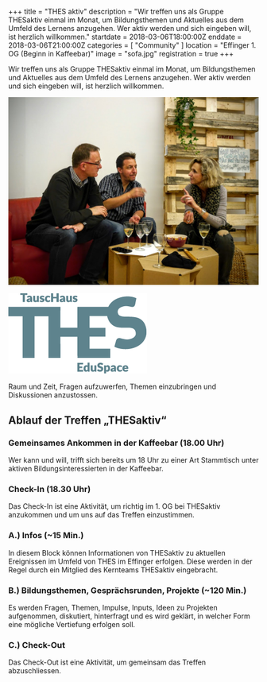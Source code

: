 +++
title = "THES aktiv"
description = "Wir treffen uns als Gruppe THESaktiv einmal im Monat, um Bildungsthemen und Aktuelles aus dem Umfeld des Lernens anzugehen. Wer aktiv werden und sich eingeben will, ist herzlich willkommen."
startdate = 2018-03-06T18:00:00Z
enddate = 2018-03-06T21:00:00Z
categories = [ "Community" ]
location = "Effinger 1. OG (Beginn in Kaffeebar)"
image = "sofa.jpg"
registration = true
+++

<div class="lead">
Wir treffen uns als Gruppe THESaktiv einmal im Monat, um Bildungsthemen und Aktuelles aus dem Umfeld des Lernens anzugehen. Wer aktiv werden und sich eingeben will, ist herzlich willkommen.
</div>

![Sofa](sofa.jpg)

![THES Logo](thes-logo.png)

Raum und Zeit, Fragen aufzuwerfen, Themen einzubringen und Diskussionen anzustossen.


## Ablauf  der Treffen „THESaktiv“

### Gemeinsames Ankommen in der Kaffeebar (18.00 Uhr)

Wer kann und will, trifft sich bereits um 18 Uhr zu einer Art Stammtisch unter aktiven Bildungsinteressierten in der Kaffeebar.


### Check-In (18.30 Uhr)
Das Check-In ist eine Aktivität, um richtig im 1. OG bei THESaktiv anzukommen und um uns auf das Treffen einzustimmen.


### A.) Infos (~15 Min.)

In diesem Block können Informationen von THESaktiv zu aktuellen Ereignissen im Umfeld von THES im Effinger erfolgen. Diese werden in der Regel durch ein Mitglied des Kernteams THESaktiv eingebracht.


### B.) Bildungsthemen, Gesprächsrunden, Projekte (~120 Min.)

Es werden Fragen, Themen, Impulse, Inputs, Ideen zu Projekten aufgenommen, diskutiert, hinterfragt und es wird geklärt, in welcher Form eine mögliche Vertiefung erfolgen soll.


### C.) Check-Out

Das Check-Out ist eine Aktivität, um gemeinsam das Treffen abzuschliessen.
